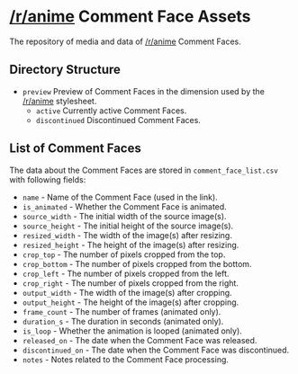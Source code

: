 # [/r/anime](https://www.reddit.com/r/anime) Comment Face Assets

The repository of media and data of [/r/anime](https://www.reddit.com/r/anime) Comment Faces.

## Directory Structure
* `preview`
  Preview of Comment Faces in the dimension used by the [/r/anime](https://www.reddit.com/r/anime) stylesheet.
  * `active`
    Currently active Comment Faces.
  * `discontinued`
    Discontinued Comment Faces.

## List of Comment Faces

The data about the Comment Faces are stored in `comment_face_list.csv` with following fields:
* `name` - Name of the Comment Face (used in the link).
* `is_animated` - Whether the Comment Face is animated.
* `source_width` - The initial width of the source image(s).
* `source_height` - The initial height of the source image(s).
* `resized_width` - The width of the image(s) after resizing.
* `resized_height` - The height of the image(s) after resizing.
* `crop_top` - The number of pixels cropped from the top.
* `crop_bottom` - The number of pixels cropped from the bottom.
* `crop_left` - The number of pixels cropped from the left.
* `crop_right` - The number of pixels cropped from the right.
* `output_width` - The width of the image(s) after cropping.
* `output_height` - The height of the image(s) after cropping.
* `frame_count` - The number of frames (animated only).
* `duration_s` - The duration in seconds (animated only).
* `is_loop` - Whether the animation is looped (animated only).
* `released_on` - The date when the Comment Face was released.
* `discontinued_on` - The date when the Comment Face was discontinued.
* `notes` - Notes related to the Comment Face processing.
